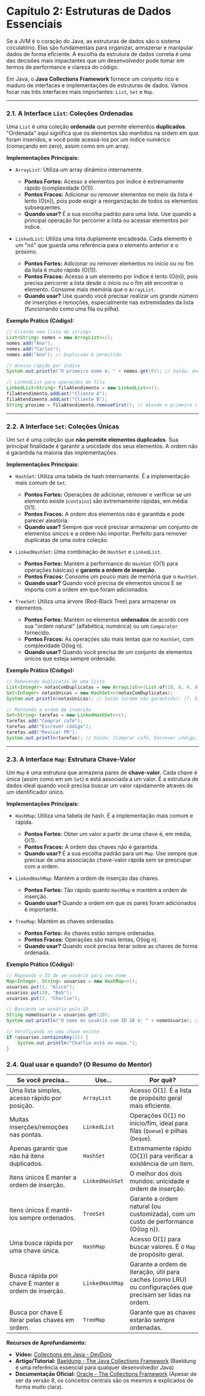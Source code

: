 # Capítulo 2: Estruturas de Dados Essenciais

Se a JVM é o coração do Java, as estruturas de dados são o sistema circulatório. Elas são fundamentais para organizar, armazenar e manipular dados de forma eficiente. A escolha da estrutura de dados correta é uma das decisões mais impactantes que um desenvolvedor pode tomar em termos de performance e clareza do código.

Em Java, o **Java Collections Framework** fornece um conjunto rico e maduro de interfaces e implementações de estruturas de dados. Vamos focar nas três interfaces mais importantes: `List`, `Set` e `Map`.

---

### 2.1. A Interface `List`: Coleções Ordenadas

Uma `List` é uma coleção **ordenada** que permite elementos **duplicados**. "Ordenada" aqui significa que os elementos são mantidos na ordem em que foram inseridos, e você pode acessá-los por um índice numérico (começando em zero), assim como em um array.

**Implementações Principais:**

*   `ArrayList`: Utiliza um array dinâmico internamente.
    *   **Pontos Fortes:** Acesso a elementos por índice é extremamente rápido (complexidade O(1)).
    *   **Pontos Fracos:** Adicionar ou remover elementos no meio da lista é lento (O(n)), pois pode exigir a reorganização de todos os elementos subsequentes.
    *   **Quando usar?** É a sua escolha padrão para uma lista. Use quando a principal operação for percorrer a lista ou acessar elementos por índice.

*   `LinkedList`: Utiliza uma lista duplamente encadeada. Cada elemento é um "nó" que guarda uma referência para o elemento anterior e o próximo.
    *   **Pontos Fortes:** Adicionar ou remover elementos no início ou no fim da lista é muito rápido (O(1)).
    *   **Pontos Fracos:** Acesso a um elemento por índice é lento (O(n)), pois precisa percorrer a lista desde o início ou o fim até encontrar o elemento. Consome mais memória que o `ArrayList`.
    *   **Quando usar?** Use quando você precisar realizar um grande número de inserções e remoções, especialmente nas extremidades da lista (funcionando como uma fila ou pilha).

**Exemplo Prático (Código):**

```java
// Criando uma lista de strings
List<String> nomes = new ArrayList<>();
nomes.add("Ana");
nomes.add("Carlos");
nomes.add("Ana"); // Duplicado é permitido

// Acesso rápido por índice
System.out.println("O primeiro nome é: " + nomes.get(0)); // Saída: Ana

// LinkedList para operações de fila
LinkedList<String> filaAtendimento = new LinkedList<>();
filaAtendimento.addLast("Cliente A");
filaAtendimento.addLast("Cliente B");
String proximo = filaAtendimento.removeFirst(); // Atende o primeiro cliente
```

---

### 2.2. A Interface `Set`: Coleções Únicas

Um `Set` é uma coleção que **não permite elementos duplicados**. Sua principal finalidade é garantir a unicidade dos seus elementos. A ordem não é garantida na maioria das implementações.

**Implementações Principais:**

*   `HashSet`: Utiliza uma tabela de hash internamente. É a implementação mais comum de `Set`.
    *   **Pontos Fortes:** Operações de adicionar, remover e verificar se um elemento existe (`contains`) são extremamente rápidas, em média O(1).
    *   **Pontos Fracos:** A ordem dos elementos não é garantida e pode parecer aleatória.
    *   **Quando usar?** Sempre que você precisar armazenar um conjunto de elementos únicos e a ordem não importar. Perfeito para remover duplicatas de uma outra coleção.

*   `LinkedHashSet`: Uma combinação de `HashSet` e `LinkedList`.
    *   **Pontos Fortes:** Mantém a performance do `HashSet` (O(1) para operações básicas) e **garante a ordem de inserção**.
    *   **Pontos Fracos:** Consome um pouco mais de memória que o `HashSet`.
    *   **Quando usar?** Quando você precisa de elementos únicos E se importa com a ordem em que foram adicionados.

*   `TreeSet`: Utiliza uma árvore (Red-Black Tree) para armazenar os elementos.
    *   **Pontos Fortes:** Mantém os elementos **ordenados** de acordo com sua "ordem natural" (alfabética, numérica) ou um `Comparator` fornecido.
    *   **Pontos Fracos:** As operações são mais lentas que no `HashSet`, com complexidade O(log n).
    *   **Quando usar?** Quando você precisa de um conjunto de elementos únicos que esteja sempre ordenado.

**Exemplo Prático (Código):**

```java
// Removendo duplicatas de uma lista
List<Integer> notasComDuplicatas = new ArrayList<>(List.of(10, 8, 9, 8, 7, 10));
Set<Integer> notasUnicas = new HashSet<>(notasComDuplicatas);
System.out.println(notasUnicas); // Saída (ordem não garantida): [7, 8, 9, 10]

// Mantendo a ordem de inserção
Set<String> tarefas = new LinkedHashSet<>();
tarefas.add("Comprar café");
tarefas.add("Escrever código");
tarefas.add("Revisar PR");
System.out.println(tarefas); // Saída: [Comprar café, Escrever código, Revisar PR]
```

---

### 2.3. A Interface `Map`: Estrutura Chave-Valor

Um `Map` é uma estrutura que armazena pares de **chave-valor**. Cada chave é única (assim como em um `Set`) e está associada a um valor. É a estrutura de dados ideal quando você precisa buscar um valor rapidamente através de um identificador único.

**Implementações Principais:**

*   `HashMap`: Utiliza uma tabela de hash. É a implementação mais comum e rápida.
    *   **Pontos Fortes:** Obter um valor a partir de uma chave é, em média, O(1).
    *   **Pontos Fracos:** A ordem das chaves não é garantida.
    *   **Quando usar?** É a sua escolha padrão para um `Map`. Use sempre que precisar de uma associação chave-valor rápida sem se preocupar com a ordem.

*   `LinkedHashMap`: Mantém a ordem de inserção das chaves.
    *   **Pontos Fortes:** Tão rápido quanto `HashMap` e mantém a ordem de inserção.
    *   **Quando usar?** Quando a ordem em que os pares foram adicionados é importante.

*   `TreeMap`: Mantém as chaves ordenadas.
    *   **Pontos Fortes:** As chaves estão sempre ordenadas.
    *   **Pontos Fracos:** Operações são mais lentas, O(log n).
    *   **Quando usar?** Quando você precisa iterar sobre as chaves de forma ordenada.

**Exemplo Prático (Código):**

```java
// Mapeando o ID de um usuário para seu nome
Map<Integer, String> usuarios = new HashMap<>();
usuarios.put(1, "Alice");
usuarios.put(20, "Bob");
usuarios.put(3, "Charlie");

// Buscando um usuário pelo ID
String nomeUsuario = usuarios.get(20);
System.out.println("O nome do usuário com ID 20 é: " + nomeUsuario); // Saída: Bob

// Verificando se uma chave existe
if (usuarios.containsKey(3)) {
    System.out.println("Charlie está no mapa.");
}
```

### 2.4. Qual usar e quando? (O Resumo do Mentor)

| Se você precisa...                               | Use...         | Por quê?                                                                                              |
| ------------------------------------------------ | -------------- | ----------------------------------------------------------------------------------------------------- |
| Uma lista simples, acesso rápido por posição.    | `ArrayList`    | Acesso O(1). É a lista de propósito geral mais eficiente.                                             |
| Muitas inserções/remoções nas pontas.           | `LinkedList`   | Operações O(1) no início/fim, ideal para filas (`Queue`) e pilhas (`Deque`).                          |
| Apenas garantir que não há itens duplicados.     | `HashSet`      | Extremamente rápido (O(1)) para verificar a existência de um item.                                    |
| Itens únicos E manter a ordem de inserção.       | `LinkedHashSet`| O melhor dos dois mundos: unicidade e ordem de inserção.                                              |
| Itens únicos E mantê-los sempre ordenados.       | `TreeSet`      | Garante a ordem natural (ou customizada), com um custo de performance (O(log n)).                    |
| Uma busca rápida por uma chave única.            | `HashMap`      | Acesso O(1) para buscar valores. É o `Map` de propósito geral.                                        |
| Busca rápida por chave E manter a ordem de inserção. | `LinkedHashMap`| Garante a ordem de iteração, útil para caches (como LRU) ou configurações que precisam ser lidas na ordem. |
| Busca por chave E iterar pelas chaves em ordem. | `TreeMap`      | Garante que as chaves estarão sempre ordenadas.                                                       |

**Recursos de Aprofundamento:**
*   **Vídeo:** [Collections em Java - DevDojo](https://www.youtube.com/watch?v=SI7k_i3G6iU)
*   **Artigo/Tutorial:** [Baeldung - The Java Collections Framework](https://www.baeldung.com/java-collections) (Baeldung é uma referência essencial para qualquer desenvolvedor Java)
*   **Documentação Oficial:** [Oracle - The Collections Framework](https://docs.oracle.com/javase/8/docs/technotes/guides/collections/overview.html) (Apesar de ser da versão 8, os conceitos centrais são os mesmos e explicados de forma muito clara). 